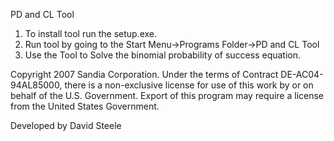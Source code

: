 PD and CL Tool

1.	 To install tool run the setup.exe.
2.	 Run tool by going to the Start Menu->Programs Folder->PD and CL Tool
3.	 Use the Tool to Solve the binomial probability of success equation.

Copyright 2007 Sandia Corporation. Under the terms of Contract DE-AC04-94AL85000, there is a non-exclusive license for use of this work by or on behalf of the U.S. Government. Export of this program may require a license from the United States Government.

Developed by David Steele
